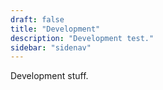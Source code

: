 ```yaml
---
draft: false
title: "Development"
description: "Development test."
sidebar: "sidenav"
---
```


Development stuff.
